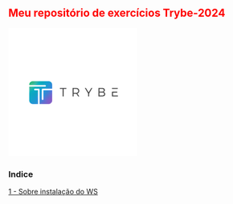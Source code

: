  <html>
 <h2 style="Color:red">Meu repositório de exercícios Trybe-2024</h2> 
 <img src="Importante/img/lg.webp" alt="logo">
 
### Indice ###  
  [1 - Sobre instalação do WS](https://github.com/Fas-DevNaWeb/Trybe-exercicios/blob/main/Importante/configuracao-WSL.js "1 - Sobre instalação do WSL")
</html>
